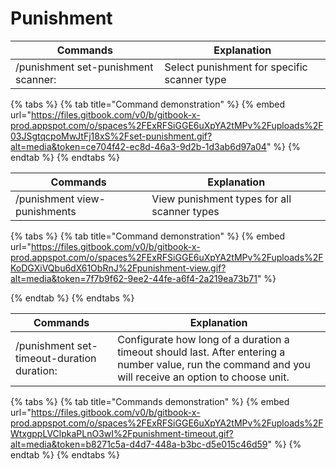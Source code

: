 # Punishment

| Commands                            | Explanation                                 |
| ----------------------------------- | ------------------------------------------- |
| /punishment set-punishment scanner: | Select punishment for specific scanner type |

{% tabs %}
{% tab title="Command demonstration" %}
{% embed url="https://files.gitbook.com/v0/b/gitbook-x-prod.appspot.com/o/spaces%2FExRFSiGGE6uXpYA2tMPv%2Fuploads%2F03JSgtqcpoMwJtFj18xS%2Fset-punishment.gif?alt=media&token=ce704f42-ec8d-46a3-9d2b-1d3ab6d97a04" %}
{% endtab %}
{% endtabs %}



| Commands                     | Explanation                                 |
| ---------------------------- | ------------------------------------------- |
| /punishment view-punishments | View punishment types for all scanner types |

{% tabs %}
{% tab title="Command demonstration" %}
{% embed url="https://files.gitbook.com/v0/b/gitbook-x-prod.appspot.com/o/spaces%2FExRFSiGGE6uXpYA2tMPv%2Fuploads%2FKoDGXiVQbu6dX61ObRnJ%2Fpunishment-view.gif?alt=media&token=7f7b9f62-9ee2-44fe-a6f4-2a219ea73b71" %}


{% endtab %}
{% endtabs %}



| Commands                                   | Explanation                                                                                                                                             |
| ------------------------------------------ | ------------------------------------------------------------------------------------------------------------------------------------------------------- |
| /punishment set-timeout-duration duration: | Configurate how long of a duration a timeout should last. After entering a number value, run the command and you will receive an option to choose unit. |

{% tabs %}
{% tab title="Commands demonstration" %}
{% embed url="https://files.gitbook.com/v0/b/gitbook-x-prod.appspot.com/o/spaces%2FExRFSiGGE6uXpYA2tMPv%2Fuploads%2FWtxgppLVClpkaPLnO3wI%2Fpunishment-timeout.gif?alt=media&token=b8271c5a-d4d7-448a-b3bc-d5e015c46d59" %}
{% endtab %}
{% endtabs %}
